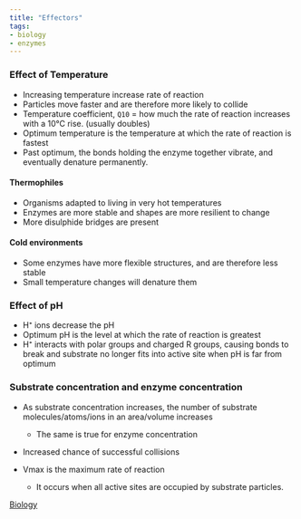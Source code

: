 ```yaml
---
title: "Effectors"
tags:
- biology
- enzymes
---
```



### Effect of Temperature

- Increasing temperature increase rate of reaction
- Particles move faster and are therefore more likely to collide
- Temperature coefficient, `Q10` = how much the rate of reaction increases with a 10℃ rise. (usually doubles)
- Optimum temperature is the temperature at which the rate of reaction is fastest
- Past optimum, the bonds holding the enzyme together vibrate, and eventually denature permanently. 


#### Thermophiles

- Organisms adapted to living in very hot temperatures
- Enzymes are more stable and shapes are more resilient to change
- More disulphide bridges are present


#### Cold environments

- Some enzymes have more flexible structures, and are therefore less stable
- Small temperature changes will denature them


### Effect of pH

- H⁺ ions decrease the pH
- Optimum pH is the level at which the rate of reaction is greatest
- H⁺ interacts with polar groups and charged R groups, causing bonds to break and substrate no longer fits into active site when pH is far from optimum



### Substrate concentration and enzyme concentration

- As substrate concentration increases, the number of substrate molecules/atoms/ions in an area/volume increases
	- The same is true for enzyme concentration
- Increased chance of successful collisions

- Vmax is the maximum rate of reaction
	- It occurs when all active sites are occupied by substrate particles.


[Biology](/Biology)
